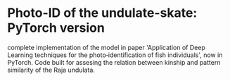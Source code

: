 # Photo-ID of the undulate-skate: PyTorch version
complete implementation of the model in paper 'Application of Deep Learning techniques for the photo‑identification of fish individuals', now in PyTorch.
Code built for assesing the relation between kinship and pattern similarity of the Raja undulata.
